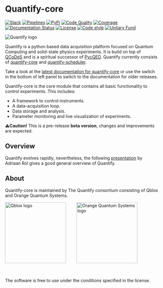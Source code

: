 # Quantify-core

[![Slack](https://img.shields.io/badge/slack-chat-green.svg)](https://join.slack.com/t/quantify-hq/shared_invite/zt-vao45946-f_NaRc4mvYQDQE_oYB8xSw)
[![Pipelines](https://gitlab.com/quantify-os/quantify-core/badges/main/pipeline.svg)](https://gitlab.com/quantify-os/quantify-core/pipelines/)
[![PyPi](https://img.shields.io/pypi/v/quantify-core.svg)](https://pypi.org/pypi/quantify-core)
[![Code Quality](https://app.codacy.com/project/badge/Grade/32265e1e7d3f491fa028528aaf8bfa69)](https://www.codacy.com/gl/quantify-os/quantify-core/dashboard?utm_source=gitlab.com&amp;utm_medium=referral&amp;utm_content=quantify-os/quantify-core&amp;utm_campaign=Badge_Grade)
[![Coverage](https://app.codacy.com/project/badge/Coverage/32265e1e7d3f491fa028528aaf8bfa69)](https://www.codacy.com/gl/quantify-os/quantify-core/dashboard?utm_source=gitlab.com&amp;utm_medium=referral&amp;utm_content=quantify-os/quantify-core&amp;utm_campaign=Badge_Coverage)
[![Documentation Status](https://readthedocs.com/projects/quantify-quantify-core/badge/?version=latest)](https://quantify-quantify-core.readthedocs-hosted.com)
[![License](https://img.shields.io/badge/License-BSD%204--Clause-blue.svg)](https://gitlab.com/quantify-os/quantify-core/-/blob/main/LICENSE)
[![Code style](https://img.shields.io/badge/code%20style-black-000000.svg)](https://github.com/psf/black)
[![Unitary Fund](https://img.shields.io/badge/Supported%20By-UNITARY%20FUND-brightgreen.svg?style=flat)](http://unitary.fund)

![Quantify logo](https://orangeqs.com/logos/QUANTIFY_LANDSCAPE.svg)

Quantify is a python based data acquisition platform focused on Quantum Computing and
solid-state physics experiments. It is build on top of [QCoDeS](https://qcodes.github.io/Qcodes/)
and is a spiritual successor of [PycQED](https://github.com/DiCarloLab-Delft/PycQED_py3).
Quantify currently consists of [quantify-core](https://pypi.org/project/quantify-core/)
and [quantify-scheduler](https://pypi.org/project/quantify-scheduler/).

Take a look at the  [latest documentation for quantify-core](https://quantify-quantify-core.readthedocs-hosted.com/)
or use the switch in the bottom of left panel to switch to the documentation for older releases.

Quantify-core is the core module that contains all basic functionality to control experiments. This includes:

- A framework to control instruments.
- A data-acquisition loop.
- Data storage and analysis.
- Parameter monitoring and live visualization of experiments.

⚠️**Caution!**
This is a pre-release **beta version**, changes and improvements are expected.

## Overview

Quantify evolves rapidly, nevertheless, the following [presentation](https://www.youtube.com/embed/koWIp12hD8Q?start=150&end=1126)
by Adriaan Rol gives a good general overview of Quantify.

## About

Quantify-core is maintained by The Quantify consortium consisting of Qblox and Orange Quantum Systems.

[<img src="https://cdn.sanity.io/images/ostxzp7d/production/f9ab429fc72aea1b31c4b2c7fab5e378b67d75c3-132x31.svg" alt="Qblox logo" width=200px/>](https://qblox.com)
&nbsp;
&nbsp;
&nbsp;
&nbsp;
[<img src="https://orangeqs.com/OQS_logo_with_text.svg" alt="Orange Quantum Systems logo" width=200px/>](https://orangeqs.com)

&nbsp;

The software is free to use under the conditions specified in the license.
